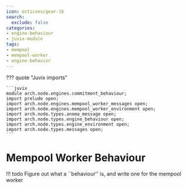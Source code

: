 ```yaml
---
icon: octicons/gear-16
search:
  exclude: false
categories:
- engine-behaviour
- juvix-module
tags:
- mempool
- mempool-worker
- engine-behavior
---
```


??? quote "Juvix imports"

    ```juvix
    module arch.node.engines.commitment_behaviour;
    import prelude open;
    import arch.node.engines.mempool_worker_messages open;
    import arch.node.engines.mempool_worker_environment open;
    import arch.node.types.anoma_message open;
    import arch.node.types.engine_behaviour open;
    import arch.node.types.engine_environment open;
    import arch.node.types.messages open;
    ```

# Mempool Worker Behaviour
!!! todo
    Figure out what a ``behaviour'' is, and write one for the mempool worker